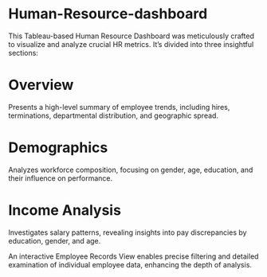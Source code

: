 # Human-Resource-dashboard

This Tableau-based Human Resource Dashboard was meticulously crafted to visualize and analyze crucial HR metrics. It’s divided into three insightful sections:

# Overview
Presents a high-level summary of employee trends, including hires, terminations, departmental distribution, and geographic spread.
# Demographics
Analyzes workforce composition, focusing on gender, age, education, and their influence on performance.
# Income Analysis
Investigates salary patterns, revealing insights into pay discrepancies by education, gender, and age.

An interactive Employee Records View enables precise filtering and detailed examination of individual employee data, enhancing the depth of analysis.
